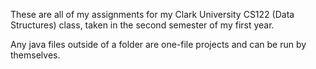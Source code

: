 These are all of my assignments for my Clark University CS122 (Data Structures) class, taken in the second semester of my first year.

Any java files outside of a folder are one-file projects and can be run by themselves.
